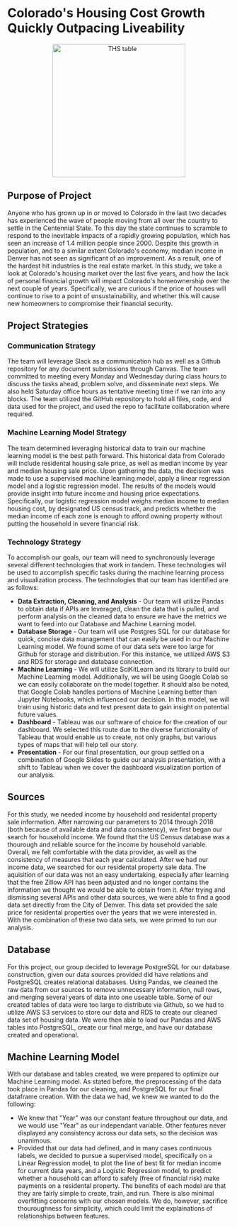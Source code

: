 # Colorado's Housing Cost Growth Quickly Outpacing Liveability

<p align='center'>
<img height='300' width'550' alt='THS table' src='https://media.consumeraffairs.com/files/cache/news/Home_prices_concept_with_money_stacks_nopparit_Getty_Images_large.jpg'>
</p>

## Purpose of Project
Anyone who has grown up in or moved to Colorado in the last two decades has experienced the wave of people moving from all over the country to settle in the Centennial State. To this day the state continues to scramble to respond to the inevitable impacts of a rapidly growing population, which has seen an increase of 1.4 million people since 2000. Despite this growth in population, and to a similar extent Colorado's economy, median income in Denver has not seen as significant of an improvement. As a result, one of the hardest hit industries is the real estate market. In this study, we take a look at Colorado's housing market over the last five years, and how the lack of personal financial growth will impact Colorado's homeownership over the next couple of years. Specifically, we are curious if the price of houses will continue to rise to a point of unsustainability, and whether this will cause new homeowners to compromise their financial security.

## Project Strategies
### Communication Strategy
The team will leverage Slack as a communication hub as well as a Github repository for any document submissions through Canvas. The team committed to meeting every Monday and Wednesday during class hours to discuss the tasks ahead, problem solve, and disseminate next steps. We also held Saturday office hours as tentative meeting time if we ran into any blocks. The team utilized the GitHub repository to hold all files, code, and data used for the project, and used the repo to facilitate collaboration where required.

### Machine Learning Model Strategy
The team determined leveraging historical data to train our machine learning model is the best path forward. This historical data from Colorado will include residental housing sale price, as well as median income by year and median housing sale price. Upon gathering the data, the decision was made to use a supervised machine learning model, apply a linear regression model and a logistic regression model. The results of the models would provide insight into future income and housing price expectations. Specifically, our logistic regression model weighs median income to median housing cost, by designated US census track, and predicts whether the median income of each zone is enough to afford owning property without putting the household in severe financial risk.

### Technology Strategy
To accomplish our goals, our team will need to synchronously leverage several different technologies that work in tandem. These technologies will be used to accomplish specific tasks during the machine learning process and visualization process. The technologies that our team has identified are as follows:
* **Data Extraction, Cleaning, and Analysis** - Our team will utilize Pandas to obtain data if APIs are leveraged, clean the data that is pulled, and perform analysis on the cleaned data to ensure we have the metrics we want to feed into our Database and Machine Learning model.
* **Database Storage** - Our team will use Postgres SQL for our database for quick, concise data management that can easily be used in our Machine Learning model. We found some of our data sets were too large for Github for storage and distribution. For this instance, we utilized AWS S3 and RDS for storage and database connection.
* **Machine Learning** - We will utilize SciKitLearn and its library to build our Machine Learning model. Additionally, we will be using Google Colab so we can easily collaborate on the model together. It should also be noted, that Google Colab handles portions of Machine Learning better than Jupyter Notebooks, which influenced our decision. In this model, we will train using historic data and test present data to gain insight on potential future values.
* **Dashboard** - Tableau was our software of choice for the creation of our dashboard. We selected this route due to the diverse functionality of Tableau that would enable us to create, not only graphs, but various types of maps that will help tell our story.
* **Presentation** - For our final presentation, our group settled on a combination of Google Slides to guide our analysis presentation, with a shift to Tableau when we cover the dashboard visualization portion of our analysis.

## Sources
For this study, we needed income by household and residental property sale information. After narrowing our parameters to 2014 through 2018 (both because of available data and data consistency), we first began our search for household income. We found that the US Census database was a thourough and reliable source for the income by household variable. Overall, we felt comfortable with the data provider, as well as the consistency of measures that each year calculated. After we had our income data, we searched for our residental property sale data. The aquisition of our data was not an easy undertaking, especially after learning that the free Zillow API has been adjusted and no longer contains the information we thought we would be able to obtain from it. After trying and dismissing several APIs and other data sources, we were able to find a good data set directly from the City of Denver. This data set provided the sale price for residental properties over the years that we were interested in. With the combination of these two data sets, we were primed to run our analysis.

## Database
For this project, our group decided to leverage PostgreSQL for our database construction, given our data sources provided did have relations and PostgreSQL creates relational databases. Using Pandas, we cleaned the raw data from our sources to remove unnecessary information, null rows, and merging several years of data into one useable table. Some of our created tables of data were too large to distribute via Github, so we had to utilize AWS S3 services to store our data and RDS to create our cleaned data set of housing data. We were then able to load our Pandas and AWS tables into PostgreSQL, create our final merge, and have our database created and operational.

## Machine Learning Model
With our database and tables created, we were prepared to optimize our Machine Learning model. As stated before, the preprocessing of the data took place in Pandas for our cleaning, and PostgreSQL for our final dataframe creation. With the data we had, we knew we wanted to do the following:
- We knew that "Year" was our constant feature throughout our data, and we would use "Year" as our independant variable. Other features never displayed any consistency across our data sets, so the decision was unanimous.
- Provided that our data had defined, and in many cases continuous labels, we decided to pursue a supervised model, specifically on a Linear Regression model, to plot the line of best fit for median income for current data years, and a Logistic Regression model, to predict whether a household can afford to safely (free of financial risk) make payments on a residental property. The benefits of each model are that they are fairly simple to create, train, and run. There is also minimal overfitting concerns with our chosen models. We do, however, sacrifice thouroughness for simplicity, which could limit the explainations of relationships between features.
